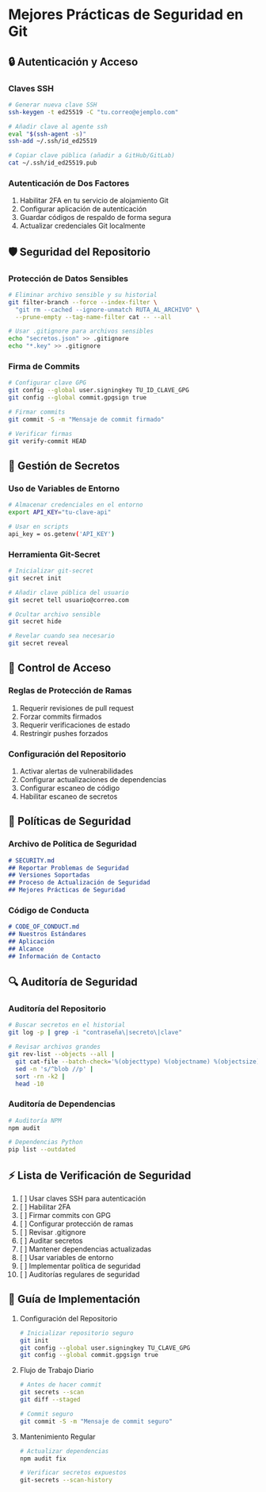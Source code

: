 # Mejores Prácticas de Seguridad en Git

## 🔒 Autenticación y Acceso

### Claves SSH
```bash
# Generar nueva clave SSH
ssh-keygen -t ed25519 -C "tu.correo@ejemplo.com"

# Añadir clave al agente ssh
eval "$(ssh-agent -s)"
ssh-add ~/.ssh/id_ed25519

# Copiar clave pública (añadir a GitHub/GitLab)
cat ~/.ssh/id_ed25519.pub
```

### Autenticación de Dos Factores
1. Habilitar 2FA en tu servicio de alojamiento Git
2. Configurar aplicación de autenticación
3. Guardar códigos de respaldo de forma segura
4. Actualizar credenciales Git localmente

## 🛡️ Seguridad del Repositorio

### Protección de Datos Sensibles
```bash
# Eliminar archivo sensible y su historial
git filter-branch --force --index-filter \
  "git rm --cached --ignore-unmatch RUTA_AL_ARCHIVO" \
  --prune-empty --tag-name-filter cat -- --all

# Usar .gitignore para archivos sensibles
echo "secretos.json" >> .gitignore
echo "*.key" >> .gitignore
```

### Firma de Commits
```bash
# Configurar clave GPG
git config --global user.signingkey TU_ID_CLAVE_GPG
git config --global commit.gpgsign true

# Firmar commits
git commit -S -m "Mensaje de commit firmado"

# Verificar firmas
git verify-commit HEAD
```

## 🔐 Gestión de Secretos

### Uso de Variables de Entorno
```bash
# Almacenar credenciales en el entorno
export API_KEY="tu-clave-api"

# Usar en scripts
api_key = os.getenv('API_KEY')
```

### Herramienta Git-Secret
```bash
# Inicializar git-secret
git secret init

# Añadir clave pública del usuario
git secret tell usuario@correo.com

# Ocultar archivo sensible
git secret hide

# Revelar cuando sea necesario
git secret reveal
```

## 🚫 Control de Acceso

### Reglas de Protección de Ramas
1. Requerir revisiones de pull request
2. Forzar commits firmados
3. Requerir verificaciones de estado
4. Restringir pushes forzados

### Configuración del Repositorio
1. Activar alertas de vulnerabilidades
2. Configurar actualizaciones de dependencias
3. Configurar escaneo de código
4. Habilitar escaneo de secretos

## 📝 Políticas de Seguridad

### Archivo de Política de Seguridad
```markdown
# SECURITY.md
## Reportar Problemas de Seguridad
## Versiones Soportadas
## Proceso de Actualización de Seguridad
## Mejores Prácticas de Seguridad
```

### Código de Conducta
```markdown
# CODE_OF_CONDUCT.md
## Nuestros Estándares
## Aplicación
## Alcance
## Información de Contacto
```

## 🔍 Auditoría de Seguridad

### Auditoría del Repositorio
```bash
# Buscar secretos en el historial
git log -p | grep -i "contraseña\|secreto\|clave"

# Revisar archivos grandes
git rev-list --objects --all |
  git cat-file --batch-check='%(objecttype) %(objectname) %(objectsize) %(rest)' |
  sed -n 's/^blob //p' |
  sort -rn -k2 |
  head -10
```

### Auditoría de Dependencias
```bash
# Auditoría NPM
npm audit

# Dependencias Python
pip list --outdated
```

## ⚡ Lista de Verificación de Seguridad

1. [ ] Usar claves SSH para autenticación
2. [ ] Habilitar 2FA
3. [ ] Firmar commits con GPG
4. [ ] Configurar protección de ramas
5. [ ] Revisar .gitignore
6. [ ] Auditar secretos
7. [ ] Mantener dependencias actualizadas
8. [ ] Usar variables de entorno
9. [ ] Implementar política de seguridad
10. [ ] Auditorías regulares de seguridad

## 🚀 Guía de Implementación

1. Configuración del Repositorio
   ```bash
   # Inicializar repositorio seguro
   git init
   git config --global user.signingkey TU_CLAVE_GPG
   git config --global commit.gpgsign true
   ```

2. Flujo de Trabajo Diario
   ```bash
   # Antes de hacer commit
   git secrets --scan
   git diff --staged

   # Commit seguro
   git commit -S -m "Mensaje de commit seguro"
   ```

3. Mantenimiento Regular
   ```bash
   # Actualizar dependencias
   npm audit fix
   
   # Verificar secretos expuestos
   git-secrets --scan-history
   ``` 